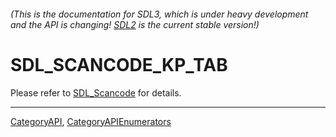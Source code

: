 ###### (This is the documentation for SDL3, which is under heavy development and the API is changing! [SDL2](https://wiki.libsdl.org/SDL2/) is the current stable version!)
# SDL_SCANCODE_KP_TAB

Please refer to [SDL_Scancode](SDL_Scancode) for details.

----
[CategoryAPI](CategoryAPI), [CategoryAPIEnumerators](CategoryAPIEnumerators)

